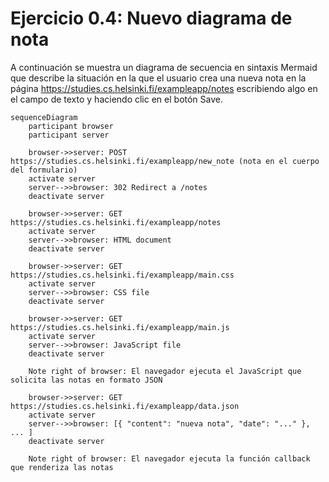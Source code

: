 # Ejercicio 0.4: Nuevo diagrama de nota

A continuación se muestra un diagrama de secuencia en sintaxis Mermaid que describe la situación en la que el usuario crea una nueva nota en la página https://studies.cs.helsinki.fi/exampleapp/notes escribiendo algo en el campo de texto y haciendo clic en el botón Save.

```mermaid
sequenceDiagram
    participant browser
    participant server

    browser->>server: POST https://studies.cs.helsinki.fi/exampleapp/new_note (nota en el cuerpo del formulario)
    activate server
    server-->>browser: 302 Redirect a /notes
    deactivate server

    browser->>server: GET https://studies.cs.helsinki.fi/exampleapp/notes
    activate server
    server-->>browser: HTML document
    deactivate server

    browser->>server: GET https://studies.cs.helsinki.fi/exampleapp/main.css
    activate server
    server-->>browser: CSS file
    deactivate server

    browser->>server: GET https://studies.cs.helsinki.fi/exampleapp/main.js
    activate server
    server-->>browser: JavaScript file
    deactivate server

    Note right of browser: El navegador ejecuta el JavaScript que solicita las notas en formato JSON

    browser->>server: GET https://studies.cs.helsinki.fi/exampleapp/data.json
    activate server
    server-->>browser: [{ "content": "nueva nota", "date": "..." }, ... ]
    deactivate server

    Note right of browser: El navegador ejecuta la función callback que renderiza las notas
```



